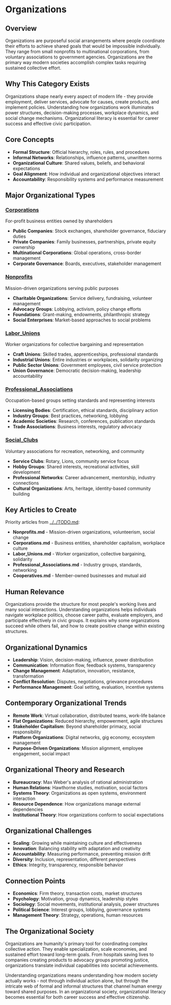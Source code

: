 # Organizations

## Overview
Organizations are purposeful social arrangements where people coordinate their efforts to achieve shared goals that would be impossible individually. They range from small nonprofits to multinational corporations, from voluntary associations to government agencies. Organizations are the primary way modern societies accomplish complex tasks requiring sustained collective effort.

## Why This Category Exists
Organizations shape nearly every aspect of modern life - they provide employment, deliver services, advocate for causes, create products, and implement policies. Understanding how organizations work illuminates power structures, decision-making processes, workplace dynamics, and social change mechanisms. Organizational literacy is essential for career success and effective civic participation.

## Core Concepts
- **Formal Structure**: Official hierarchy, roles, rules, and procedures
- **Informal Networks**: Relationships, influence patterns, unwritten norms
- **Organizational Culture**: Shared values, beliefs, and behavioral expectations
- **Goal Alignment**: How individual and organizational objectives interact
- **Accountability**: Responsibility systems and performance measurement

## Major Organizational Types

### [Corporations](Corporations/)
For-profit business entities owned by shareholders
- **Public Companies**: Stock exchanges, shareholder governance, fiduciary duties
- **Private Companies**: Family businesses, partnerships, private equity ownership
- **Multinational Corporations**: Global operations, cross-border management
- **Corporate Governance**: Boards, executives, stakeholder management

### [Nonprofits](Nonprofits/)
Mission-driven organizations serving public purposes
- **Charitable Organizations**: Service delivery, fundraising, volunteer management
- **Advocacy Groups**: Lobbying, activism, policy change efforts
- **Foundations**: Grant-making, endowments, philanthropic strategy
- **Social Enterprises**: Market-based approaches to social problems

### [Labor_Unions](Labor_Unions/)
Worker organizations for collective bargaining and representation
- **Craft Unions**: Skilled trades, apprenticeships, professional standards
- **Industrial Unions**: Entire industries or workplaces, solidarity organizing
- **Public Sector Unions**: Government employees, civil service protection
- **Union Governance**: Democratic decision-making, leadership accountability

### [Professional_Associations](Professional_Associations/)
Occupation-based groups setting standards and representing interests
- **Licensing Bodies**: Certification, ethical standards, disciplinary action
- **Industry Groups**: Best practices, networking, lobbying
- **Academic Societies**: Research, conferences, publication standards
- **Trade Associations**: Business interests, regulatory advocacy

### [Social_Clubs](Social_Clubs/)
Voluntary associations for recreation, networking, and community
- **Service Clubs**: Rotary, Lions, community service focus
- **Hobby Groups**: Shared interests, recreational activities, skill development
- **Professional Networks**: Career advancement, mentorship, industry connections
- **Cultural Organizations**: Arts, heritage, identity-based community building

## Key Articles to Create
Priority articles from [../../TODO.md](../../TODO.md#organizations-priority-medium):
- **Nonprofits.md** - Mission-driven organizations, volunteerism, social change
- **Corporations.md** - Business entities, shareholder capitalism, workplace culture
- **Labor_Unions.md** - Worker organization, collective bargaining, solidarity
- **Professional_Associations.md** - Industry groups, standards, networking
- **Cooperatives.md** - Member-owned businesses and mutual aid

## Human Relevance
Organizations provide the structure for most people's working lives and many social interactions. Understanding organizations helps individuals navigate workplace politics, choose career paths, evaluate employers, and participate effectively in civic groups. It explains why some organizations succeed while others fail, and how to create positive change within existing structures.

## Organizational Dynamics
- **Leadership**: Vision, decision-making, influence, power distribution
- **Communication**: Information flow, feedback systems, transparency
- **Change Management**: Adaptation, innovation, resistance, transformation
- **Conflict Resolution**: Disputes, negotiations, grievance procedures
- **Performance Management**: Goal setting, evaluation, incentive systems

## Contemporary Organizational Trends
- **Remote Work**: Virtual collaboration, distributed teams, work-life balance
- **Flat Organizations**: Reduced hierarchy, empowerment, agile structures
- **Stakeholder Capitalism**: Beyond shareholder primacy, social responsibility
- **Platform Organizations**: Digital networks, gig economy, ecosystem management
- **Purpose-Driven Organizations**: Mission alignment, employee engagement, social impact

## Organizational Theory and Research
- **Bureaucracy**: Max Weber's analysis of rational administration
- **Human Relations**: Hawthorne studies, motivation, social factors
- **Systems Theory**: Organizations as open systems, environment interaction
- **Resource Dependence**: How organizations manage external dependencies
- **Institutional Theory**: How organizations conform to social expectations

## Organizational Challenges
- **Scaling**: Growing while maintaining culture and effectiveness
- **Innovation**: Balancing stability with adaptation and creativity
- **Accountability**: Measuring performance, preventing mission drift
- **Diversity**: Inclusion, representation, different perspectives
- **Ethics**: Integrity, transparency, responsible behavior

## Connection Points
- **Economics**: Firm theory, transaction costs, market structures
- **Psychology**: Motivation, group dynamics, leadership styles
- **Sociology**: Social movements, institutional analysis, power structures
- **Political Science**: Interest groups, lobbying, governance systems
- **Management Theory**: Strategy, operations, human resources

## The Organizational Society
Organizations are humanity's primary tool for coordinating complex collective action. They enable specialization, scale economies, and sustained effort toward long-term goals. From hospitals saving lives to companies creating products to advocacy groups promoting justice, organizations translate individual capabilities into societal achievements.

Understanding organizations means understanding how modern society actually works - not through individual action alone, but through the intricate web of formal and informal structures that channel human energy toward shared purposes. In an organizational society, organizational literacy becomes essential for both career success and effective citizenship.

